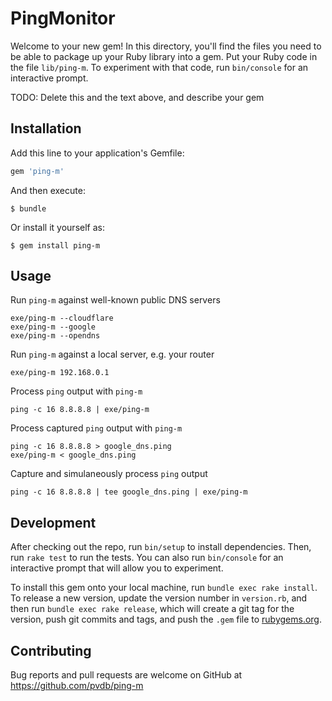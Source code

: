 # PingMonitor

Welcome to your new gem! In this directory, you'll find the files you need to be able to package up your Ruby library into a gem. Put your Ruby code in the file `lib/ping-m`. To experiment with that code, run `bin/console` for an interactive prompt.

TODO: Delete this and the text above, and describe your gem

## Installation

Add this line to your application's Gemfile:

```ruby
gem 'ping-m'
```

And then execute:

    $ bundle

Or install it yourself as:

    $ gem install ping-m

## Usage

Run `ping-m` against well-known public DNS servers

    exe/ping-m --cloudflare
    exe/ping-m --google
    exe/ping-m --opendns

Run `ping-m` against a local server, e.g. your router

    exe/ping-m 192.168.0.1

Process `ping` output with `ping-m`

    ping -c 16 8.8.8.8 | exe/ping-m

Process captured `ping` output with `ping-m`

    ping -c 16 8.8.8.8 > google_dns.ping
    exe/ping-m < google_dns.ping

Capture and simulaneously process `ping` output

    ping -c 16 8.8.8.8 | tee google_dns.ping | exe/ping-m

## Development

After checking out the repo, run `bin/setup` to install dependencies. Then, run `rake test` to run the tests. You can also run `bin/console` for an interactive prompt that will allow you to experiment.

To install this gem onto your local machine, run `bundle exec rake install`. To release a new version, update the version number in `version.rb`, and then run `bundle exec rake release`, which will create a git tag for the version, push git commits and tags, and push the `.gem` file to [rubygems.org](https://rubygems.org).

## Contributing

Bug reports and pull requests are welcome on GitHub at https://github.com/pvdb/ping-m
